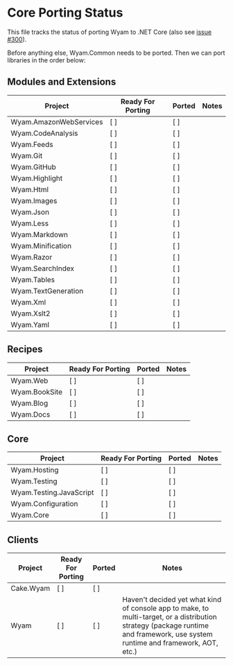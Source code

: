 # Core Porting Status

This file tracks the status of porting Wyam to .NET Core (also see [issue #300](https://github.com/Wyamio/Wyam/issues/300)).

Before anything else, Wyam.Common needs to be ported. Then we can port libraries in the order below:

## Modules and Extensions

| Project | Ready For Porting | Ported | Notes |
|---------|-------------------|--------|-------|
|Wyam.AmazonWebServices| [ ] | [ ] | |
|Wyam.CodeAnalysis| [ ] | [ ] | |
|Wyam.Feeds| [ ] | [ ] | |
|Wyam.Git| [ ] | [ ] | |
|Wyam.GitHub| [ ] | [ ] | |
|Wyam.Highlight| [ ] | [ ] | |
|Wyam.Html| [ ] | [ ] | |
|Wyam.Images| [ ] | [ ] | |
|Wyam.Json| [ ] | [ ] | |
|Wyam.Less| [ ] | [ ] | |
|Wyam.Markdown| [ ] | [ ] | |
|Wyam.Minification| [ ] | [ ] | |
|Wyam.Razor| [ ] | [ ] | |
|Wyam.SearchIndex| [ ] | [ ] | |
|Wyam.Tables| [ ] | [ ] | |
|Wyam.TextGeneration| [ ] | [ ] | |
|Wyam.Xml| [ ] | [ ] | |
|Wyam.Xslt2| [ ] | [ ] | |
|Wyam.Yaml| [ ] | [ ] | |

## Recipes

| Project | Ready For Porting | Ported | Notes |
|---------|-------------------|--------|-------|
|Wyam.Web| [ ] | [ ] | |
|Wyam.BookSite| [ ] | [ ] | |
|Wyam.Blog| [ ] | [ ] | |
|Wyam.Docs| [ ] | [ ] | |

## Core

| Project | Ready For Porting | Ported | Notes |
|---------|-------------------|--------|-------|
|Wyam.Hosting| [ ] | [ ] | |
|Wyam.Testing| [ ] | [ ] | |
|Wyam.Testing.JavaScript| [ ] | [ ] | |
|Wyam.Configuration| [ ] | [ ] | |
|Wyam.Core| [ ] | [ ] | |

## Clients

| Project | Ready For Porting | Ported | Notes |
|---------|-------------------|--------|-------|
|Cake.Wyam| [ ] | [ ] | |
|Wyam| [ ] | [ ] | Haven't decided yet what kind of console app to make, to multi-target, or a distribution strategy (package runtime and framework, use system runtime and framework, AOT, etc.)|